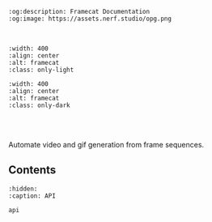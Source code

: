 ```{eval-rst}
:og:description: Framecat Documentation
:og:image: https://assets.nerf.studio/opg.png
```

<br/>

```{image} images/logo_light.png
:width: 400
:align: center
:alt: framecat
:class: only-light
```

```{image} images/logo_dark.png
:width: 400
:align: center
:alt: framecat
:class: only-dark
```

<br/>

<br/>

Automate video and gif generation from frame sequences.

## Contents

```{toctree}
:hidden:
:caption: API

api
```
